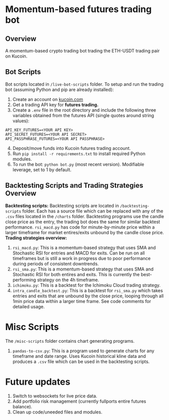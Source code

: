 # Momentum-based futures trading bot
## Overview
A momentum-based crypto trading bot trading the ETH-USDT trading pair on Kucoin.
## Bot Scripts
Bot scripts located in `/live-bot-scripts` folder.
 To setup and run the trading bot (assuming Python and pip are already installed):
 1. Create an account on [kucoin.com](kucoin.com)
 2. Get a trading API key for **futures trading.**
 3. Create a `.env` file in the root directory and include the following three variables obtained from the futures API (single quotes around string values):
````
API_KEY_FUTURES=<YOUR API KEY>
API_SECRET_FUTURES=<YOUR API SECRET>
API_PASSPHRASE_FUTURES=<YOUR API PASSPHRASE>
````
4. Deposit/move funds into Kucoin futures trading account.
5. Run `pip install -r requirements.txt` to install required Python modules.
6. To run the bot: `python bot.py` (most recent version). Modifiable leverage, set to 1 by default.
## Backtesting Scripts and Trading Strategies Overview
**Backtesting scripts:**
Backtesting scripts are located in `/backtesting-scripts` folder. Each has a source file which can be replaced with any of the `.csv` files located in the `/charts` folder. Backtesting programs use the candle close price as the entry, the trading bot does the same for similar backtest performance. `rsi_macd.py` has code for minute-by-minute price within a larger timeframe for market entires/exits unbound by the candle close price.
**Trading strategies overview:**
1. `rsi_macd.py`:
This is a momentum-based strategy that uses SMA and Stochastic RSI for entries and MACD for exits. Can be run on all timeframes but is still a work in progress due to poor performance during periods of consistent downtrends.
2. `rsi_sma.py`:
This is a momentum-based strategy that uses SMA and Stochastic RSI for both entires and exits. This is currently the best-performing strategy on the 4h timeframe.
3. `ichimoku.py`:
This is a backtest for the Ichimoku Cloud trading strategy.
4. `intra_candle_backtest.py`:
This is a backtest for `rsi_sma.py` which takes entries and exits that are unbound by the close price, looping through all 1min price data within a larger time frame. See code comments for detailed usage.
# Misc Scripts
The `/misc-scripts` folder contains chart generating programs.
1. `pandas-to-csv.py`:
This is a program used to generate charts for any timeframe and date range. Uses Kucoin historical kline data and produces a `.csv` file which can be used in the backtesting scripts.
# Future updates
1. Switch to websockets for live price data.
2. Add portfolio risk management (currently fullports entire futures balance).
3. Clean up code/uneeded files and modules.
